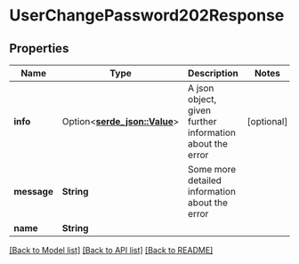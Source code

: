 # UserChangePassword202Response

## Properties

Name | Type | Description | Notes
------------ | ------------- | ------------- | -------------
**info** | Option<[**serde_json::Value**](.md)> | A json object, given further information about the error | [optional]
**message** | **String** | Some more detailed information about the error | 
**name** | **String** |  | 

[[Back to Model list]](../README.md#documentation-for-models) [[Back to API list]](../README.md#documentation-for-api-endpoints) [[Back to README]](../README.md)


